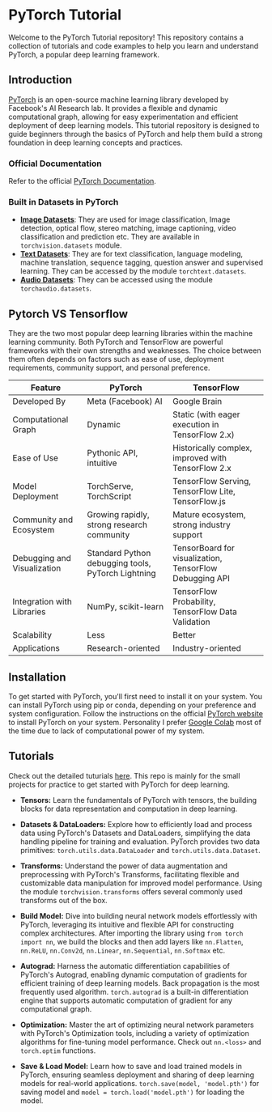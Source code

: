 # PyTorch Tutorial
Welcome to the PyTorch Tutorial repository! This repository contains a collection of tutorials and code examples to help you learn and understand PyTorch, a popular deep learning framework.

## Introduction
[PyTorch](https://pytorch.org/) is an open-source machine learning library developed by Facebook's AI Research lab. It provides a flexible and dynamic computational graph, allowing for easy experimentation and efficient deployment of deep learning models. This tutorial repository is designed to guide beginners through the basics of PyTorch and help them build a strong foundation in deep learning concepts and practices.

### Official Documentation
Refer to the official [PyTorch Documentation](https://pytorch.org/docs/stable/index.html).

### Built in Datasets in PyTorch

* **[Image Datasets](https://pytorch.org/vision/stable/datasets.html)**: They are used  for image classification, Image detection, optical flow, stereo matching, image captioning, video classification and prediction etc. They are available in `torchvision.datasets` module.
* **[Text Datasets](https://pytorch.org/text/stable/datasets.html)**: They are for text classification, language modeling, machine translation, sequence tagging, question answer and supervised learning. They can be accessed by the module `torchtext.datasets`.
* **[Audio Datasets](https://pytorch.org/audio/stable/datasets.html)**: They can be accessed using the module `torchaudio.datasets`.
 

## Pytorch VS Tensorflow
They are the two most popular deep learning libraries within the machine learning community. Both PyTorch and TensorFlow are powerful frameworks with their own strengths and weaknesses. The choice between them often depends on factors such as ease of use, deployment requirements, community support, and personal preference.

| Feature                    | PyTorch                                     | TensorFlow                                  |
|----------------------------|---------------------------------------------|---------------------------------------------|
|Developed By | Meta (Facebook) AI | Google Brain |
|Computational Graph        | Dynamic                                     | Static (with eager execution in TensorFlow 2.x)|
| Ease of Use                | Pythonic API, intuitive                     | Historically complex, improved with TensorFlow 2.x|
| Model Deployment           | TorchServe, TorchScript                     | TensorFlow Serving, TensorFlow Lite, TensorFlow.js|
| Community and Ecosystem    | Growing rapidly, strong research community | Mature ecosystem, strong industry support    |
| Debugging and Visualization| Standard Python debugging tools, PyTorch Lightning | TensorBoard for visualization, TensorFlow Debugging API |
| Integration with Libraries| NumPy, scikit-learn                         | TensorFlow Probability, TensorFlow Data Validation |
| Scalability | Less | Better |
| Applications | Research-oriented | Industry-oriented |


## Installation
To get started with PyTorch, you'll first need to install it on your system. You can install PyTorch using pip or conda, depending on your preference and system configuration. Follow the instructions on the official [PyTorch website](https://pytorch.org/) to install PyTorch on your system. Personality I prefer [Google Colab](https://colab.research.google.com/) most of the time due to lack of computational power of my system.


## Tutorials 
Check out the detailed tuturials [here](https://pytorch.org/tutorials/).
This repo is mainly for the small projects for practice to get started with PyTorch for deep learning.

* **Tensors:** Learn the fundamentals of PyTorch with tensors, the building blocks for data representation and computation in deep learning.

* **Datasets & DataLoaders:** Explore how to efficiently load and process data using PyTorch's Datasets and DataLoaders, simplifying the data handling pipeline for training and evaluation. PyTorch provides two data primitives: `torch.utils.data.DataLoader` and `torch.utils.data.Dataset`.

* **Transforms:** Understand the power of data augmentation and preprocessing with PyTorch's Transforms, facilitating flexible and customizable data manipulation for improved model performance. Using the module `torchvision.transforms` offers several commonly used transforms out of the box.

* **Build Model:** Dive into building neural network models effortlessly with PyTorch, leveraging its intuitive and flexible API for constructing complex architectures. After importing the library using `from torch import nn`, we build the blocks and then add layers like `nn.Flatten`, `nn.ReLU`, `nn.Conv2d`, `nn.Linear`, `nn.Sequential`, `nn.Softmax` etc.

* **Autograd:** Harness the automatic differentiation capabilities of PyTorch's Autograd, enabling dynamic computation of gradients for efficient training of deep learning models. Back propagation is the most frequently used algorithm. `torch.autograd` is a built-in differentiation engine that supports automatic computation of gradient for any computational graph.

* **Optimization:** Master the art of optimizing neural network parameters with PyTorch's Optimization tools, including a variety of optimization algorithms for fine-tuning model performance. Check out `nn.<loss>` and `torch.optim` functions.

* **Save & Load Model:** Learn how to save and load trained models in PyTorch, ensuring seamless deployment and sharing of deep learning models for real-world applications. `torch.save(model, 'model.pth')` for saving model and `model = torch.load('model.pth')` for loading the model.

